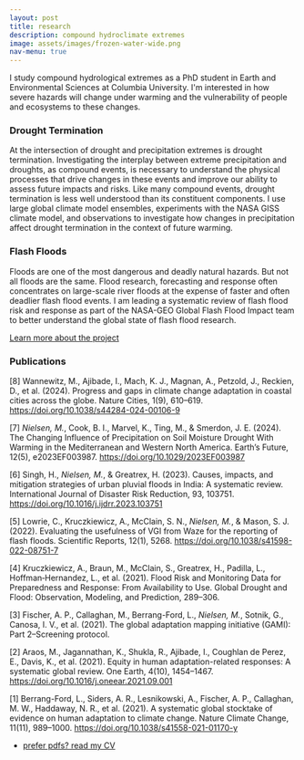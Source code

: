 ```yaml
---
layout: post
title: research
description: compound hydroclimate extremes
image: assets/images/frozen-water-wide.png
nav-menu: true
---
```



<!-- Content -->
<p>I study compound hydrological extremes as a PhD student in Earth and Environmental Sciences at Columbia University. I'm interested in how severe hazards will change under warming and the vulnerability of people and ecosystems to these changes. </p>
<div class="row">
	<div class="6u 12u$(small)">
		<h3>Drought Termination</h3>
		<p>At the intersection of drought and precipitation extremes is drought termination. Investigating the interplay between extreme precipitation and droughts, as compound events, is necessary to understand the physical processes that drive changes in these events and improve our ability to assess future impacts and risks. Like many compound events, drought termination is less well understood than its constituent components. I use large global climate model ensembles, experiments with the NASA GISS climate model, and observations to investigate how changes in precipitation affect drought termination in the context of future warming. </p>
	</div>
	<div class="6u$ 12u$(small)">
		<h3>Flash Floods</h3>
		<p> Floods are one of the most dangerous and deadly natural hazards. But not all floods are the same. Flood research, forecasting and response often concentrates on large-scale river floods at the expense of faster and often deadlier flash flood events. I am leading a systematic review of flash flood risk and response as part of the NASA-GEO Global Flash Flood Impact team to better understand the global state of flash flood research.
		</p>
		<p> <a href="https://geo.floods.global/" class="button">Learn more about the project</a> </p>
	</div>

<div> 
<h3> Publications </h3>
<p>

[8] Wannewitz, M., Ajibade, I., Mach, K. J., Magnan, A., Petzold, J., Reckien, D., et al. (2024). Progress and gaps in climate change adaptation in coastal cities across the globe. Nature Cities, 1(9), 610–619. https://doi.org/10.1038/s44284-024-00106-9

[7] *Nielsen, M.*, Cook, B. I., Marvel, K., Ting, M., & Smerdon, J. E. (2024). The Changing Influence of Precipitation on Soil Moisture Drought With Warming in the Mediterranean and Western North America. Earth’s Future, 12(5), e2023EF003987. https://doi.org/10.1029/2023EF003987

[6] Singh, H., *Nielsen, M.*, & Greatrex, H. (2023). Causes, impacts, and mitigation strategies of urban pluvial floods in India: A systematic review. International Journal of Disaster Risk Reduction, 93, 103751. https://doi.org/10.1016/j.ijdrr.2023.103751

[5] Lowrie, C., Kruczkiewicz, A., McClain, S. N., *Nielsen, M.*, & Mason, S. J. (2022). Evaluating the usefulness of VGI from Waze for the reporting of flash floods. Scientific Reports, 12(1), 5268. https://doi.org/10.1038/s41598-022-08751-7

[4] Kruczkiewicz, A., Braun, M., McClain, S., Greatrex, H., Padilla, L., Hoffman‐Hernandez, L., et al. (2021). Flood Risk and Monitoring Data for Preparedness and Response: From Availability to Use. Global Drought and Flood: Observation, Modeling, and Prediction, 289–306.

[3] Fischer, A. P., Callaghan, M., Berrang-Ford, L., *Nielsen, M.*, Sotnik, G., Canosa, I. V., et al. (2021). The global adaptation mapping initiative (GAMI): Part 2–Screening protocol.

[2] Araos, M., Jagannathan, K., Shukla, R., Ajibade, I., Coughlan de Perez, E., Davis, K., et al. (2021). Equity in human adaptation-related responses: A systematic global review. One Earth, 4(10), 1454–1467. https://doi.org/10.1016/j.oneear.2021.09.001

[1] Berrang-Ford, L., Siders, A. R., Lesnikowski, A., Fischer, A. P., Callaghan, M. W., Haddaway, N. R., et al. (2021). A systematic global stocktake of evidence on human adaptation to climate change. Nature Climate Change, 11(11), 989–1000. https://doi.org/10.1038/s41558-021-01170-y

</p>
</div>

<div class="6u$ 12u$(medium)">
<ul class="actions">
	<li><a href="assets/pdfs/miv_CV.pdf" class="button special">prefer pdfs? read my CV</a></li>
	<!-- <li><a href="#" class="button">Default</a></li> --> 
</ul>
</div>


<!-- TO DO: Add select publications --> 

